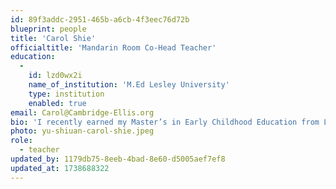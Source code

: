 ```yaml
---
id: 89f3addc-2951-465b-a6cb-4f3eec76d72b
blueprint: people
title: 'Carol Shie'
officialtitle: 'Mandarin Room Co-Head Teacher'
education:
  -
    id: lzd0wx2i
    name_of_institution: 'M.Ed Lesley University'
    type: institution
    enabled: true
email: Carol@Cambridge-Ellis.org
bio: 'I recently earned my Master’s in Early Childhood Education from Lesley University after being a licensed teacher and working in multiple schools for several years in Taiwan. I enjoy guiding children to discover their potential and become more confident individuals. It is important for me to listen to each child so they feel loved and understood. In my free time, I enjoy dancing and exploring new places and cuisines. This is my first year at CES, and I am very excited to be part of the family.'
photo: yu-shiuan-carol-shie.jpeg
role:
  - teacher
updated_by: 1179db75-8eeb-4bad-8e60-d5005aef7ef8
updated_at: 1738688322
---
```

